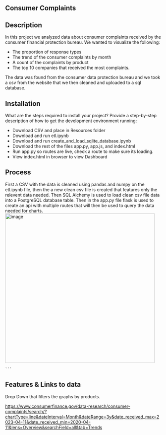 ## Consumer Complaints

## Description

In this project we analyzed data about consumer complaints received by the consumer financial protection bureau. We wanted to visualize the  following:

- The proportion of response types
- The  trend of the consumer complaints by month
- A count of the complaints by product
- The top 10 companies that received the most complaints.

The data was found from the consumer data protection bureau and we took a csv from the website that we then cleaned and uploaded to a sql database.


## Installation

What are the steps required to install your project? Provide a step-by-step description of how to get the development environment running:
   - Download CSV and place in Resources folder
   - Download and run etl.ipynb
   - Download and run create_and_load_sqlite_database.ipynb
   - Download the rest of the files app.py, app.js, and index.html
   - Run app.py so routes are live, check a route to make sure its loading.
   - View index.html in browser to view Dashboard

## Process
   First a CSV with the data is cleaned using pandas and numpy on the etl.ipynb file, then the a new clean csv file is created that features only the relevent data needed. Then SQL Alchemy is used to load clean csv file data into a PostgreSQL database table.  Then in the app.py file flask is used to create an api with multiple routes that will then be used to query the data needed for charts.
   <img width="482" alt="image" src="https://user-images.githubusercontent.com/118862894/233406114-d5fe8cab-cd1f-462d-b074-724254426038.png">


    ```

## Features & Links to data

Drop Down that filters the graphs by products.

https://www.consumerfinance.gov/data-research/consumer-complaints/search/?chartType=line&dateInterval=Month&dateRange=3y&date_received_max=2023-04-11&date_received_min=2020-04-11&lens=Overview&searchField=all&tab=Trends


